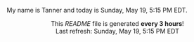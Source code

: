 My name is Tanner and today is Sunday, May 19, 5:15 PM EDT.

<p align="center">This <i>README</i> file is generated <b>every 3 hours</b>!</br>Last refresh: Sunday, May 19, 5:15 PM EDT<br /></p>
